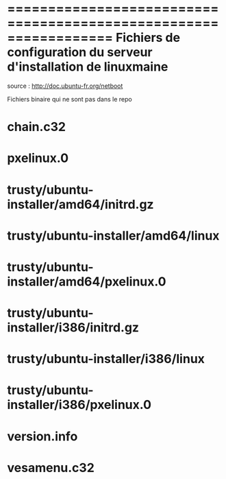 =================================================================
Fichiers de configuration du serveur d'installation de linuxmaine
=================================================================

source : http://doc.ubuntu-fr.org/netboot

Fichiers binaire qui ne sont pas dans le repo
#   chain.c32
#   pxelinux.0
#   trusty/ubuntu-installer/amd64/initrd.gz
#   trusty/ubuntu-installer/amd64/linux
#   trusty/ubuntu-installer/amd64/pxelinux.0
#   trusty/ubuntu-installer/i386/initrd.gz
#   trusty/ubuntu-installer/i386/linux
#   trusty/ubuntu-installer/i386/pxelinux.0
#   version.info
#   vesamenu.c32


